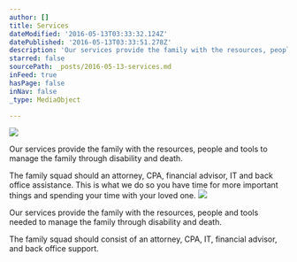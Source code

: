 ```yaml
---
author: []
title: Services
dateModified: '2016-05-13T03:33:32.124Z'
datePublished: '2016-05-13T03:33:51.278Z'
description: 'Our services provide the family with the resources, people and tools to manage the family through disability and death.'
starred: false
sourcePath: _posts/2016-05-13-services.md
inFeed: true
hasPage: false
inNav: false
_type: MediaObject

---
```

![](https://the-grid-user-content.s3-us-west-2.amazonaws.com/22df54c2-940d-43f9-9dbf-45a1f5ba09c8.jpg)

Our services provide the family with the resources, people and tools to manage the family through disability and death.

The family squad should an attorney, CPA, financial advisor, IT and back office assistance. This is what we do so you have time for more important things and spending your time with your loved one.
![](https://the-grid-user-content.s3-us-west-2.amazonaws.com/effa9e8a-876c-4925-8bc3-73a8d049da07.jpg)

Our services provide the family with the resources, people and tools needed to manage the family through disability and death.

The family squad should consist of an attorney, CPA, IT, financial advisor, and back office support.